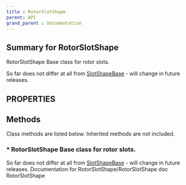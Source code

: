 ```yaml
---
title : RotorSlotShape
parent: API
grand_parent : Documentation
---
```

## Summary for RotorSlotShape
RotorSlotShape Base class for rotor slots.

So far does not differ at all from [SlotShapeBase](SlotShapeBase.html) - will change in
future releases.
## PROPERTIES
## Methods
Class methods are listed below. Inherited methods are not included.
### * RotorSlotShape Base class for rotor slots.

So far does not differ at all from [SlotShapeBase](SlotShapeBase.html) - will change in
future releases.
Documentation for RotorSlotShape/RotorSlotShape
doc RotorSlotShape

